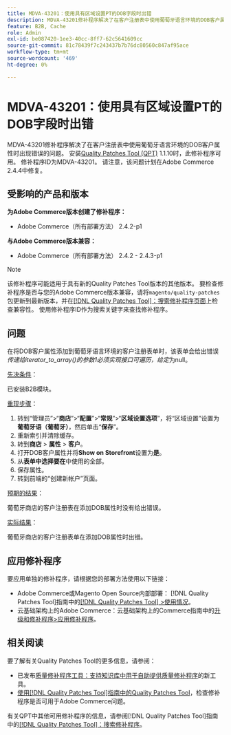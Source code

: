 ```yaml
---
title: MDVA-43201：使用具有区域设置PT的DOB字段时出错
description: MDVA-43201修补程序解决了在客户注册表中使用葡萄牙语言环境的DOB客户属性时出现错误的问题。 安装[Quality Patches Tool (QPT)](https://experienceleague.adobe.com/en/docs/commerce-knowledge-base/kb/announcements/commerce-announcements/magento-quality-patches-released-new-tool-to-self-serve-quality-patches) 1.1.10后，即可使用此修补程序。 修补程序ID为MDVA-43201。 请注意，该问题计划在Adobe Commerce 2.4.4中修复。
feature: B2B, Cache
role: Admin
exl-id: be087420-1ee3-40cc-8ff7-62c5641609cc
source-git-commit: 81c78439f7c243437b7b76dc80560c847af95ace
workflow-type: tm+mt
source-wordcount: '469'
ht-degree: 0%

---
```


# MDVA-43201：使用具有区域设置PT的DOB字段时出错

MDVA-43201修补程序解决了在客户注册表中使用葡萄牙语言环境的DOB客户属性时出现错误的问题。 安装[Quality Patches Tool (QPT)](https://experienceleague.adobe.com/en/docs/commerce-knowledge-base/kb/announcements/commerce-announcements/magento-quality-patches-released-new-tool-to-self-serve-quality-patches) 1.1.10时，此修补程序可用。 修补程序ID为MDVA-43201。 请注意，该问题计划在Adobe Commerce 2.4.4中修复。

## 受影响的产品和版本

**为Adobe Commerce版本创建了修补程序：**

* Adobe Commerce（所有部署方法） 2.4.2-p1

**与Adobe Commerce版本兼容：**

* Adobe Commerce（所有部署方法） 2.4.2 - 2.4.3-p1

>[!NOTE]
>
>该修补程序可能适用于具有新的Quality Patches Tool版本的其他版本。 要检查修补程序是否与您的Adobe Commerce版本兼容，请将`magento/quality-patches`包更新到最新版本，并在[[!DNL Quality Patches Tool]：搜索修补程序页面](https://experienceleague.adobe.com/en/docs/commerce-knowledge-base/kb/announcements/commerce-announcements/magento-quality-patches-released-new-tool-to-self-serve-quality-patches)上检查兼容性。 使用修补程序ID作为搜索关键字来查找修补程序。

## 问题

在将DOB客户属性添加到葡萄牙语言环境的客户注册表单时，该表单会给出错误&#x200B;*传递给iterator_to_array()的参数1必须实现接口可遍历，给定*&#x200B;为null。

<u>先决条件</u>：

已安装B2B模块。

<u>重现步骤</u>：

1. 转到“管理员”>“**商店**”>“**配置**”>“**常规**”>“**区域设置选项**”，将“区域设置”设置为&#x200B;**葡萄牙语（葡萄牙）**，然后单击“**保存**”。
1. 重新索引并清除缓存。
1. 转到&#x200B;**商店** > **属性** > **客户**。
1. 打开DOB客户属性并将&#x200B;**Show on Storefront**&#x200B;设置为&#x200B;**是**。
1. 从&#x200B;**表单中选择要在**&#x200B;中使用的全部。
1. 保存属性。
1. 转到前端的“创建新帐户”页面。

<u>预期的结果</u>：

葡萄牙商店的客户注册表在添加DOB属性时没有给出错误。

<u>实际结果</u>：

葡萄牙商店的客户注册表单在添加DOB属性时出错。

## 应用修补程序

要应用单独的修补程序，请根据您的部署方法使用以下链接：

* Adobe Commerce或Magento Open Source内部部署： [!DNL Quality Patches Tool]指南中的[[!DNL Quality Patches Tool] >使用情况](/help/tools/quality-patches-tool/usage.md)。
* 云基础架构上的Adobe Commerce：云基础架构上的Commerce指南中的[升级和修补程序>应用修补程序](https://experienceleague.adobe.com/docs/commerce-cloud-service/user-guide/develop/upgrade/apply-patches.html)。

## 相关阅读

要了解有关Quality Patches Tool的更多信息，请参阅：

* 已发布[质量修补程序工具：支持知识库中用于自助提供质量修补程序](https://experienceleague.adobe.com/en/docs/commerce-knowledge-base/kb/announcements/commerce-announcements/magento-quality-patches-released-new-tool-to-self-serve-quality-patches)的新工具。
* [使用[!DNL Quality Patches Tool]指南中的Quality Patches Tool](/help/tools/quality-patches-tool/patches-available-in-qpt/check-patch-for-magento-issue-with-magento-quality-patches.md)，检查修补程序是否可用于Adobe Commerce问题。

有关QPT中其他可用修补程序的信息，请参阅[!DNL Quality Patches Tool]指南中的[[!DNL Quality Patches Tool]：搜索修补程序](https://experienceleague.adobe.com/tools/commerce-quality-patches/index.html)。
